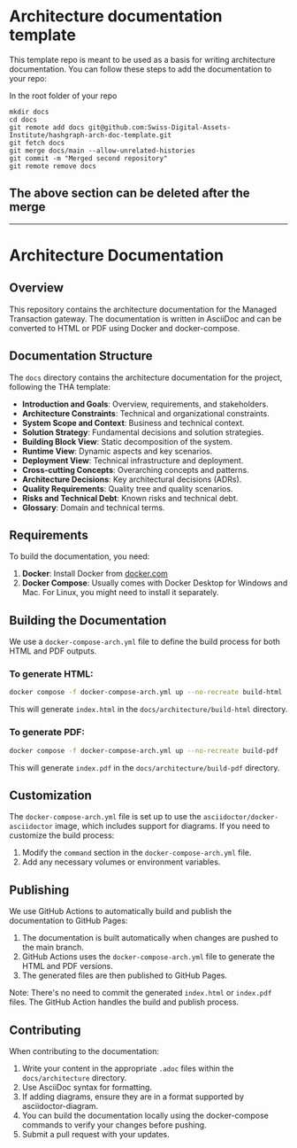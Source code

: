 
# Architecture documentation template

This template repo is meant to be used as a basis for writing architecture documentation. You can follow these steps to add the documentation to your repo:

In the root folder of your repo

```shell
mkdir docs
cd docs
git remote add docs git@github.com:Swiss-Digital-Assets-Institute/hashgraph-arch-doc-template.git 
git fetch docs
git merge docs/main --allow-unrelated-histories
git commit -m "Merged second repository"
git remote remove docs
```

## The above section can be deleted after the merge

---

# Architecture Documentation

## Overview

This repository contains the architecture documentation for the Managed Transaction gateway. The documentation is written in AsciiDoc and can be converted to HTML or PDF using Docker and docker-compose.

## Documentation Structure

The `docs` directory contains the architecture documentation for the project, following the THA template:

- **Introduction and Goals**: Overview, requirements, and stakeholders.
- **Architecture Constraints**: Technical and organizational constraints.
- **System Scope and Context**: Business and technical context.
- **Solution Strategy**: Fundamental decisions and solution strategies.
- **Building Block View**: Static decomposition of the system.
- **Runtime View**: Dynamic aspects and key scenarios.
- **Deployment View**: Technical infrastructure and deployment.
- **Cross-cutting Concepts**: Overarching concepts and patterns.
- **Architecture Decisions**: Key architectural decisions (ADRs).
- **Quality Requirements**: Quality tree and quality scenarios.
- **Risks and Technical Debt**: Known risks and technical debt.
- **Glossary**: Domain and technical terms.

## Requirements

To build the documentation, you need:

1. **Docker**: Install Docker from [docker.com](https://www.docker.com/get-started)
2. **Docker Compose**: Usually comes with Docker Desktop for Windows and Mac. For Linux, you might need to install it separately.

## Building the Documentation

We use a `docker-compose-arch.yml` file to define the build process for both HTML and PDF outputs.

### To generate HTML:

```sh
docker compose -f docker-compose-arch.yml up --no-recreate build-html
```

This will generate `index.html` in the `docs/architecture/build-html` directory.

### To generate PDF:

```sh
docker compose -f docker-compose-arch.yml up --no-recreate build-pdf
```

This will generate `index.pdf` in the `docs/architecture/build-pdf` directory.

## Customization

The `docker-compose-arch.yml` file is set up to use the `asciidoctor/docker-asciidoctor` image, which includes support for diagrams. If you need to customize the build process:

1. Modify the `command` section in the `docker-compose-arch.yml` file.
2. Add any necessary volumes or environment variables.

## Publishing

We use GitHub Actions to automatically build and publish the documentation to GitHub Pages:

1. The documentation is built automatically when changes are pushed to the main branch.
2. GitHub Actions uses the `docker-compose-arch.yml` file to generate the HTML and PDF versions.
3. The generated files are then published to GitHub Pages.

Note: There's no need to commit the generated `index.html` or `index.pdf` files. The GitHub Action handles the build and publish process.

## Contributing

When contributing to the documentation:

1. Write your content in the appropriate `.adoc` files within the `docs/architecture` directory.
2. Use AsciiDoc syntax for formatting.
3. If adding diagrams, ensure they are in a format supported by asciidoctor-diagram.
4. You can build the documentation locally using the docker-compose commands to verify your changes before pushing.
5. Submit a pull request with your updates.
